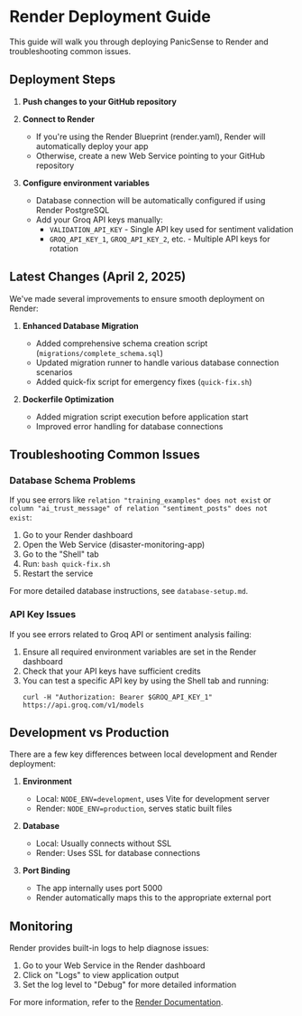 # Render Deployment Guide

This guide will walk you through deploying PanicSense to Render and troubleshooting common issues.

## Deployment Steps

1. **Push changes to your GitHub repository**

2. **Connect to Render**
   - If you're using the Render Blueprint (render.yaml), Render will automatically deploy your app
   - Otherwise, create a new Web Service pointing to your GitHub repository

3. **Configure environment variables**
   - Database connection will be automatically configured if using Render PostgreSQL
   - Add your Groq API keys manually:
     - `VALIDATION_API_KEY` - Single API key used for sentiment validation
     - `GROQ_API_KEY_1`, `GROQ_API_KEY_2`, etc. - Multiple API keys for rotation

## Latest Changes (April 2, 2025)

We've made several improvements to ensure smooth deployment on Render:

1. **Enhanced Database Migration**
   - Added comprehensive schema creation script (`migrations/complete_schema.sql`)
   - Updated migration runner to handle various database connection scenarios
   - Added quick-fix script for emergency fixes (`quick-fix.sh`)

2. **Dockerfile Optimization**
   - Added migration script execution before application start
   - Improved error handling for database connections

## Troubleshooting Common Issues

### Database Schema Problems

If you see errors like `relation "training_examples" does not exist` or `column "ai_trust_message" of relation "sentiment_posts" does not exist`:

1. Go to your Render dashboard
2. Open the Web Service (disaster-monitoring-app)
3. Go to the "Shell" tab
4. Run: `bash quick-fix.sh`
5. Restart the service

For more detailed database instructions, see `database-setup.md`.

### API Key Issues

If you see errors related to Groq API or sentiment analysis failing:

1. Ensure all required environment variables are set in the Render dashboard
2. Check that your API keys have sufficient credits
3. You can test a specific API key by using the Shell tab and running:
   ```
   curl -H "Authorization: Bearer $GROQ_API_KEY_1" https://api.groq.com/v1/models
   ```

## Development vs Production

There are a few key differences between local development and Render deployment:

1. **Environment**
   - Local: `NODE_ENV=development`, uses Vite for development server
   - Render: `NODE_ENV=production`, serves static built files

2. **Database**
   - Local: Usually connects without SSL
   - Render: Uses SSL for database connections

3. **Port Binding**
   - The app internally uses port 5000
   - Render automatically maps this to the appropriate external port

## Monitoring

Render provides built-in logs to help diagnose issues:

1. Go to your Web Service in the Render dashboard
2. Click on "Logs" to view application output
3. Set the log level to "Debug" for more detailed information

For more information, refer to the [Render Documentation](https://render.com/docs).